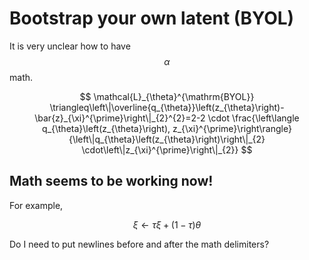 # Bootstrap your own latent (BYOL)

It is very unclear how to have $$\alpha$$ math.

$$
\mathcal{L}_{\theta}^{\mathrm{BYOL}} \triangleq\left\|\overline{q_{\theta}}\left(z_{\theta}\right)-\bar{z}_{\xi}^{\prime}\right\|_{2}^{2}=2-2 \cdot \frac{\left\langle q_{\theta}\left(z_{\theta}\right), z_{\xi}^{\prime}\right\rangle}{\left\|q_{\theta}\left(z_{\theta}\right)\right\|_{2} \cdot\left\|z_{\xi}^{\prime}\right\|_{2}}
$$

## Math seems to be working now!

For example,

$$\xi \leftarrow \tau \xi+(1-\tau) \theta$$

Do I need to put newlines before and after the math delimiters?
